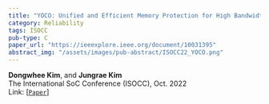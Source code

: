 ```yaml
---
title: "YOCO: Unified and Efficient Memory Protection for High Bandwidth Memory"
category: Reliability
tags: ISOCC
pub-type: C
paper_url: "https://ieeexplore.ieee.org/document/10031395"
abstract_img: "/assets/images/pub-abstract/ISOCC22_YOCO.png"
---
```


**Dongwhee Kim**, and **Jungrae Kim** <br>
The International SoC Conference (ISOCC), Oct. 2022 <br>
Link: [[```Paper```](https://ieeexplore.ieee.org/document/10031395)]
